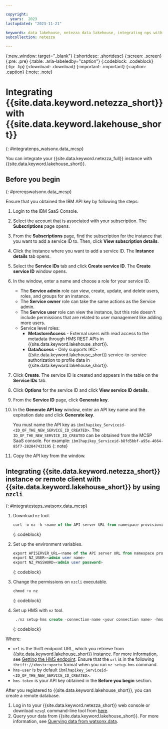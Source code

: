 ```yaml
---

copyright:
  years:  2023
lastupdated: "2023-11-21"

keywords: data lakehouse, netezza data lakehouse, integrating nps with watsonx, watsonx, watsonx.data, watsonx.data with nps
subcollection: netezza

---
```


{:new_window: target="_blank"}
{:shortdesc: .shortdesc}
{:screen: .screen}
{:pre: .pre}
{:table: .aria-labeledby="caption"}
{:codeblock: .codeblock}
{:tip: .tip}
{:download: .download}
{:important: .important}
{:caption: .caption}
{:note: .note}

# Integrating {{site.data.keyword.netezza_short}} with {{site.data.keyword.lakehouse_short}}
{: #integratenps_watsonx.data_mcsp}

You can integrate your {{site.data.keyword.netezza_full}} instance with {{site.data.keyword.lakehouse_short}}.

## Before you begin
{: #prereqswatsonx.data_mcsp}

Ensure that you obtained the IBM API key by following the steps:

1. Login to the IBM SaaS Console.
1. Select the account that is associated with your subscription. The **Subscriptions** page opens.
1. From the **Subscriptions** page, find the subscription for the instance that you want to add a service ID to. Then, click **View subscription details**.
1. Click the instance where you want to add a service ID. The **Instance details** tab opens.
1. Select the **Service IDs** tab and click **Create service ID**. The **Create service ID** window opens.
1. In the window, enter a name and choose a role for your service ID.
   - The **Service admin** role can view, create, update, and delete users, roles, and groups for an instance.
   - The **Service owner** role can take the same actions as the Service admin.
   - The **Service user** role can view the instance, but this role doesn't include permissions that are related to user management like adding more users.
   -  Service level roles:
      - **MetastoreAccess** - External users with read access to the metadata through HMS REST APIs in {{site.data.keyword.lakehouse_short}}.
      - **DataAccess** - Only supports IKC-{{site.data.keyword.lakehouse_short}} service-to-service authorization to profile data in {{site.data.keyword.lakehouse_short}}. 
1. Click **Create**. The service ID is created and appears in the table on the **Service IDs** tab.
1. Click **Options** for the service ID and click **View service ID details**.
1. From the **Service ID** page, click **Generate key**.
1. In the **Generate API key** window, enter an API key name and the expiration date and click **Generate key**. 

   You must name the API key as `ibmlhapikey_Serviceid-<ID_OF_THE_NEW_SERVICE_ID_CREATED>`. The `ID_OF_THE_NEW_SERVICE_ID_CREATED` can be obtained from the MCSP SaaS console. For example: `ibmlhapikey_Serviceid-b8fd5bbf-a95e-4664-85f7-282047433195`
   {: note}
   
1. Copy the API key from the window.
   
## Integrating {{site.data.keyword.netezza_short}} instance or remote client with {{site.data.keyword.lakehouse_short}} by using `nzcli`
{: #integratesteps_watsonx.data_mcsp}

1. Download `nz` tool.

   ```sql
   curl -o nz -k <name of the API server URL from namespace provisioning page>/v2/download/nz-linux-amd64
   ```
   {: codeblock}

1. Set up the environment variables.

   ```sql
   export APISERVER_URL=<name of the API server URL from namespace provisioning page>
   export NZ_USER=<admin user name>
   export NZ_PASSWORD=<admin user password>
   ```
   {: codeblock}

1. Change the permissions on `nzcli` executable.

   ```sql
   chmod +x nz
   ```
   {: codeblock}

1. Set up HMS with `nz` tool.

   ```sql
    ./nz setup-hms create -connection-name <your connection name> -hms-token <your API key obtained in the `Before you begin` section> -hms-user `ibmlhapikey_Serviceid-<ID_OF_THE_NEW_SERVICE_ID_CREATED>` -url <thrift endpoint URL retrieved from watsonx.data instance>
   ```
   {: codeblock}

Where:

- `url` is the thrift endpoint URL, which you retrieve from {{site.data.keyword.lakehouse_short}} instance. For more information, see [Getting the HMS endpoint](/docs/watsonxdata?topic=watsonxdata-hms#hms_url). Ensure that the `url` is in the following `thrift://<host>:<port>` format when you run `nz setup-hms` command.
- `hms-user` is by default `ibmlhapikey_Serviceid-<ID_OF_THE_NEW_SERVICE_ID_CREATED>`.
- `hms-token` is your API key obtained in the **Before you begin** section.

After you registered to {{site.data.keyword.lakehouse_short}}, you can create a remote database.

1. Log in to your {{site.data.keyword.netezza_short}} web console or download `nzsql` command-line tool from [here](https://www.ibm.com/support/fixcentral/swg/downloadFixes?parent=ibm%7EWebSphere&product=ibm/WebSphere/IBM+Cloud+Private+for+Data+System&release=NPS_11.2&platform=All&function=fixId&fixids=11.2.2.7-WS-ICPDS-NPS-Clients-fp20684&includeRequisites=1&includeSupersedes=0&downloadMethod=http&login=true&login=true).
1. Query your data from {{site.data.keyword.lakehouse_short}}. For more information, see [Querying data from watsonx.data](/docs/netezza?topic=netezza-querying_watsonx.data).

